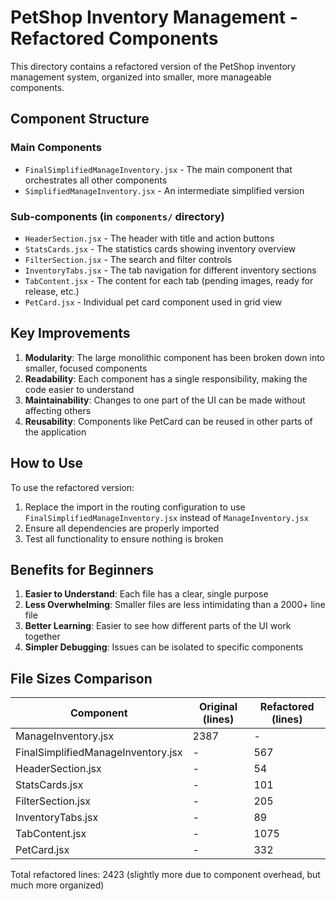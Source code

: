 # PetShop Inventory Management - Refactored Components

This directory contains a refactored version of the PetShop inventory management system, organized into smaller, more manageable components.

## Component Structure

### Main Components
- `FinalSimplifiedManageInventory.jsx` - The main component that orchestrates all other components
- `SimplifiedManageInventory.jsx` - An intermediate simplified version

### Sub-components (in `components/` directory)
- `HeaderSection.jsx` - The header with title and action buttons
- `StatsCards.jsx` - The statistics cards showing inventory overview
- `FilterSection.jsx` - The search and filter controls
- `InventoryTabs.jsx` - The tab navigation for different inventory sections
- `TabContent.jsx` - The content for each tab (pending images, ready for release, etc.)
- `PetCard.jsx` - Individual pet card component used in grid view

## Key Improvements

1. **Modularity**: The large monolithic component has been broken down into smaller, focused components
2. **Readability**: Each component has a single responsibility, making the code easier to understand
3. **Maintainability**: Changes to one part of the UI can be made without affecting others
4. **Reusability**: Components like PetCard can be reused in other parts of the application

## How to Use

To use the refactored version:

1. Replace the import in the routing configuration to use `FinalSimplifiedManageInventory.jsx` instead of `ManageInventory.jsx`
2. Ensure all dependencies are properly imported
3. Test all functionality to ensure nothing is broken

## Benefits for Beginners

1. **Easier to Understand**: Each file has a clear, single purpose
2. **Less Overwhelming**: Smaller files are less intimidating than a 2000+ line file
3. **Better Learning**: Easier to see how different parts of the UI work together
4. **Simpler Debugging**: Issues can be isolated to specific components

## File Sizes Comparison

| Component | Original (lines) | Refactored (lines) |
|-----------|------------------|-------------------|
| ManageInventory.jsx | 2387 | - |
| FinalSimplifiedManageInventory.jsx | - | 567 |
| HeaderSection.jsx | - | 54 |
| StatsCards.jsx | - | 101 |
| FilterSection.jsx | - | 205 |
| InventoryTabs.jsx | - | 89 |
| TabContent.jsx | - | 1075 |
| PetCard.jsx | - | 332 |

Total refactored lines: 2423 (slightly more due to component overhead, but much more organized)